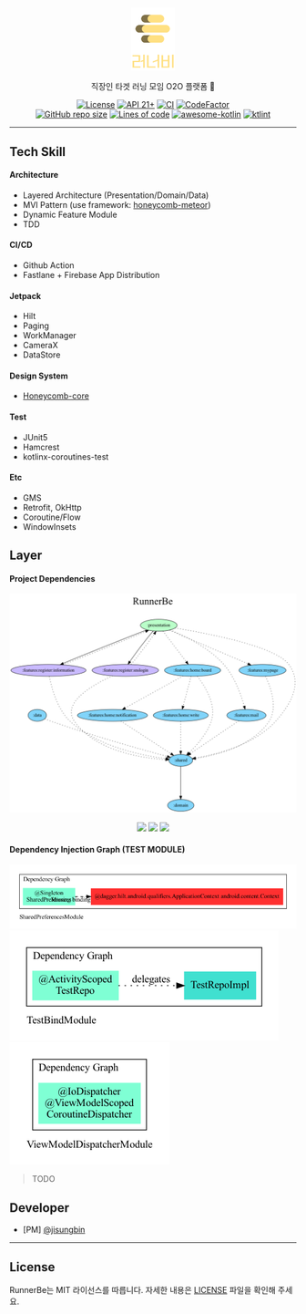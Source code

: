 <p align="center">
  <img src="art/logo/signature_transparent.png" width="15%" />
</p>
<p align="center">직장인 타겟 러닝 모임 O2O 플랫폼 🐝</p>
<p align="center">
  <a href="https://github.com/jisungbin/RunnerBe/blob/main/LICENSE"><img alt="License" src="https://img.shields.io/badge/License-MIT-blue"/></a>
  <a href="https://developer.android.com/about/versions/lollipop"><img alt="API 21+" src="https://img.shields.io/badge/API-21%2B-brightgreen.svg"/></a>
  <a href="https://github.com/applemango-runnerbe/RunnerBe-Android/actions/workflows/android-ci.yml"> <img alt="CI" src="https://github.com/applemango-runnerbe/RunnerBe-Android/actions/workflows/android-ci.yml/badge.svg?branch=develop"/></a>
  <a href="https://www.codefactor.io/repository/github/applemango-runnerbe/runnerbe-android/overview"><img src="https://www.codefactor.io/repository/github/applemango-runnerbe/runnerbe-android/badge" alt="CodeFactor" /></a>
  <br/>
  <a href="https://github.com/applemango-runnerbe/RunnerBe-Android"><img alt="GitHub repo size" src="https://img.shields.io/github/repo-size/applemango-runnerbe/RunnerBe-Android" /></a>
  <a href="https://github.com/applemango-runnerbe/RunnerBe-Android"><img alt="Lines of code" src="https://img.shields.io/tokei/lines/github/applemango-runnerbe/RunnerBe-Android" /></a>
  <a href="https://kotlin.link"><img src="https://kotlin.link/awesome-kotlin.svg" alt="awesome-kotlin" /></a>
  <a href="https://ktlint.github.io/"><img src="https://img.shields.io/badge/code%20style-%E2%9D%A4-FF4081.svg" alt="ktlint" /></a>
</p>

---

## Tech Skill

#### Architecture

- Layered Architecture (Presentation/Domain/Data)
- MVI Pattern (use framework: [honeycomb-meteor](https://github.com/applemango-runnerbe/honeycomb))
- Dynamic Feature Module
- TDD

#### CI/CD

- Github Action
- Fastlane + Firebase App Distribution

#### Jetpack

- Hilt
- Paging
- WorkManager
- CameraX
- DataStore

#### Design System

- [Honeycomb-core](https://github.com/applemango-runnerbe/honeycomb)

#### Test

- JUnit5
- Hamcrest
- kotlinx-coroutines-test

#### Etc

- GMS
- Retrofit, OkHttp
- Coroutine/Flow
- WindowInsets

## Layer

#### Project Dependencies

![](art/project-dependency-graph/graph.dot.png)

<p align="center" >
  <img src="https://img.shields.io/badge/Module-Android-%23baffc9" />
  <img src="https://img.shields.io/badge/Module-Dynamic%20Feature-%23c9baff" /> 
  <img src="https://img.shields.io/badge/Module-Android%20Library-%2381D4FA" />
</p>


#### Dependency Injection Graph **(TEST MODULE)**

![](art/di-graph/SharedPreferencesModule.dot.png)
![](art/di-graph/TestBindModule.dot.png)
![](art/di-graph/ViewModelDispatcherModule.dot.png)

> TODO

## Developer

- [PM] [@jisungbin](https://github.com/jisungbin)

---

## License

RunnerBe는 MIT 라이선스를 따릅니다. 자세한
내용은 [LICENSE](https://github.com/applemango-runnerbe/RunnerBe-Android/blob/main/LICENSE) 파일을 확인해
주세요.
